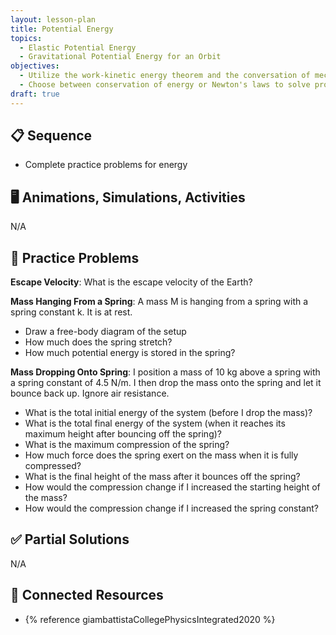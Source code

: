 ```yaml
---
layout: lesson-plan
title: Potential Energy
topics:
  - Elastic Potential Energy
  - Gravitational Potential Energy for an Orbit
objectives:
  - Utilize the work-kinetic energy theorem and the conversation of mechanical energy to solve a variety of problems
  - Choose between conservation of energy or Newton's laws to solve problems
draft: true
---
```


## 📋 Sequence

* Complete practice problems for energy

## 🖥️ Animations, Simulations, Activities

N/A

## 📝 Practice Problems

**Escape Velocity**: What is the escape velocity of the Earth?

**Mass Hanging From a Spring**: A mass M is hanging from a spring with a spring constant k. It is at rest.

* Draw a free-body diagram of the setup
* How much does the spring stretch?
* How much potential energy is stored in the spring?

**Mass Dropping Onto Spring**: I position a mass of 10 kg above a spring with a spring constant of 4.5 N/m. I then drop the mass onto the spring and let it bounce back up. Ignore air resistance.

* What is the total initial energy of the system (before I drop the mass)?
* What is the total final energy of the system (when it reaches its maximum height after bouncing off the spring)?
* What is the maximum compression of the spring?
* How much force does the spring exert on the mass when it is fully compressed?
* What is the final height of the mass after it bounces off the spring?
* How would the compression change if I increased the starting height of the mass?
* How would the compression change if I increased the spring constant?

## ✅ Partial Solutions

N/A

## 📘 Connected Resources

* {% reference giambattistaCollegePhysicsIntegrated2020 %}
